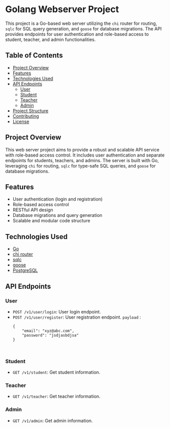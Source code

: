 # Golang Webserver Project

This project is a Go-based web server utilizing the `chi` router for routing, `sqlc` for SQL query generation, and `goose` for database migrations. The API provides endpoints for user authentication and role-based access to student, teacher, and admin functionalities.

## Table of Contents

- [Project Overview](#project-overview)
- [Features](#features)
- [Technologies Used](#technologies-used)
- [API Endpoints](#api-endpoints)
  - [User](#user)
  - [Student](#student)
  - [Teacher](#teacher)
  - [Admin](#admin)
- [Project Structure](#project-structure)
- [Contributing](#contributing)
- [License](#license)

## Project Overview

This web server project aims to provide a robust and scalable API service with role-based access control. It includes user authentication and separate endpoints for students, teachers, and admins. The server is built with Go, leveraging `chi` for routing, `sqlc` for type-safe SQL queries, and `goose` for database migrations.

## Features

- User authentication (login and registration)
- Role-based access control
- RESTful API design
- Database migrations and query generation
- Scalable and modular code structure

## Technologies Used

- [Go](https://golang.org/)
- [chi router](https://github.com/go-chi/chi)
- [sqlc](https://github.com/kyleconroy/sqlc)
- [goose](https://github.com/pressly/goose)
- [PostgreSQL](https://www.postgresql.org/)

## API Endpoints

### User

- `POST /v1/user/login`: User login endpoint.
- `POST /v1/user/register`: User registration endpoint.
    `payload` : 
    ```
    {
        "email": "xyz@abc.com",
        "password": "jsdjasbdjsa"
    }
    ```
    ```
    ```
    ```

### Student

- `GET /v1/student`: Get student information.

### Teacher

- `GET /v1/teacher`: Get teacher information.

### Admin

- `GET /v1/admin`: Get admin information.

